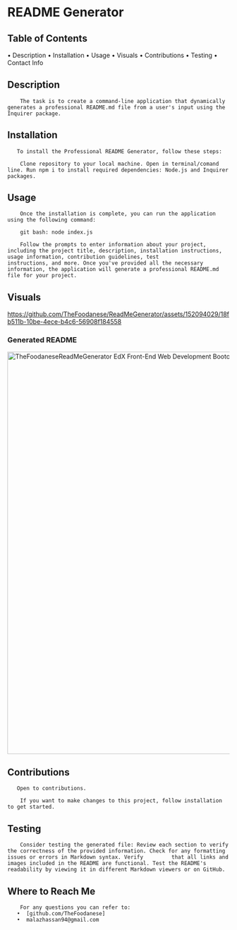 # README Generator

## Table of Contents
• Description
• Installation
• Usage
• Visuals
• Contributions
• Testing
• Contact Info

## Description
        The task is to create a command-line application that dynamically generates a professional README.md file from a user's input using the Inquirer package.

## Installation
       To install the Professional README Generator, follow these steps:

        Clone repository to your local machine. Open in terminal/comand line. Run npm i to install required dependencies: Node.js and Inquirer packages.

## Usage
        Once the installation is complete, you can run the application using the following command:

        git bash: node index.js

        Follow the prompts to enter information about your project, including the project title, description, installation instructions, usage information, contribution guidelines, test                 instructions, and more. Once you've provided all the necessary information, the application will generate a professional README.md file for your project.

## Visuals



https://github.com/TheFoodanese/ReadMeGenerator/assets/152094029/18fb511b-10be-4ece-b4c6-56908f184558


### Generated README

<img width="912" alt="TheFoodaneseReadMeGenerator EdX Front-End Web Development Bootcamp Module 1 2024-03-26 at 8 39 42 pm" src="https://github.com/TheFoodanese/ReadMeGenerator/assets/152094029/2cd34b06-8fec-4aa3-a74e-f921b97975ea">



## Contributions
       Open to contributions.

        If you want to make changes to this project, follow installation to get started.

## Testing
        Consider testing the generated file: Review each section to verify the correctness of the provided information. Check for any formatting issues or errors in Markdown syntax. Verify         that all links and images included in the README are functional. Test the README's readability by viewing it in different Markdown viewers or on GitHub.

## Where to Reach Me
        For any questions you can refer to:
       •  [github.com/TheFoodanese] 
       •  malazhassan94@gmail.com
        

